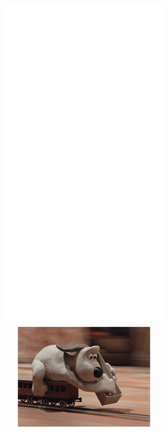 <p align="center">
  <img alt="GitHub Profile Metrics" src="./github-metrics.svg" />
</p>

<p align="center">
  <img alt="building the path" src="./giphy.gif" />
</p>
